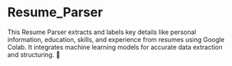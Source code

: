 # Resume_Parser
This Resume Parser extracts and labels key details like personal information, education, skills, and experience from resumes using Google Colab. It integrates machine learning models for accurate data extraction and structuring. 🚀
